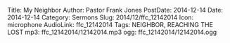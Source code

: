 Title: My Neighbor
Author: Pastor Frank Jones
PostDate: 2014-12-14
Date: 2014-12-14
Category: Sermons
Slug: 2014/12/ffc_12142014
Icon: microphone
AudioLink: ffc_12142014
Tags: NEIGHBOR, REACHING THE LOST
mp3: ffc_12142014/12142014.mp3
ogg: ffc_12142014/12142014.ogg
